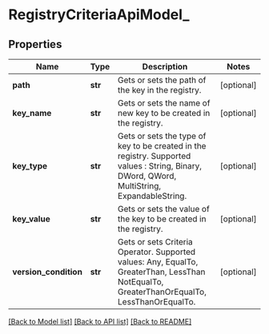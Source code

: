 # RegistryCriteriaApiModel_

## Properties
Name | Type | Description | Notes
------------ | ------------- | ------------- | -------------
**path** | **str** | Gets or sets the path of the key in the registry. | [optional] 
**key_name** | **str** | Gets or sets the name of new key to be created in the registry. | [optional] 
**key_type** | **str** | Gets or sets the type of key to be created in the registry. Supported values : String, Binary, DWord, QWord, MultiString, ExpandableString. | [optional] 
**key_value** | **str** | Gets or sets the value of the key to be created in the registry. | [optional] 
**version_condition** | **str** | Gets or sets Criteria Operator. Supported values: Any, EqualTo, GreaterThan, LessThan  NotEqualTo, GreaterThanOrEqualTo, LessThanOrEqualTo. | [optional] 

[[Back to Model list]](../README.md#documentation-for-models) [[Back to API list]](../README.md#documentation-for-api-endpoints) [[Back to README]](../README.md)


